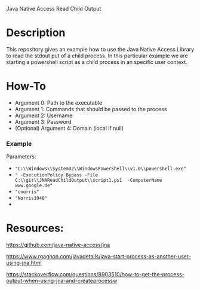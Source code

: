 Java Native Access Read Child Output

# Description
This repository gives an example how to use the Java Native Access Library to read the stdout put of a child process. In this particular example we are starting a powershell script as a child process in an specific user context. 

# How-To
* Argument 0: Path to the executable
* Argument 1: Commands that should be passed to the process
* Argument 2: Username
* Argument 3: Password
* (Optional) Argument 4: Domain (local if null)

### Example

Parameters:

*  ``"C:\\Windows\\System32\\WindowsPowerShell\\v1.0\\powershell.exe"``
* ``" -ExecutionPolicy Bypass -File  C:\\git\\JNAReadChildOutput\\script1.ps1  -ComputerName  www.google.de"``  
* ```"cnorris"``` 
* ``"Norris1940"``
* 


# Resources:

https://github.com/java-native-access/jna

https://www.rgagnon.com/javadetails/java-start-process-as-another-user-using-jna.html

https://stackoverflow.com/questions/8903510/how-to-get-the-process-output-when-using-jna-and-createprocessw
